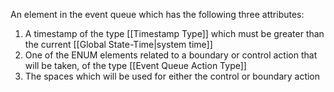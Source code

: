 An element in the event queue which has the following three attributes:

1. A timestamp of the type [[Timestamp Type]] which must be greater than the current [[Global State-Time|system time]]
2. One of the ENUM elements related to a boundary or control action that will be taken, of the type [[Event Queue Action Type]]
3. The spaces which will be used for either the control or boundary action